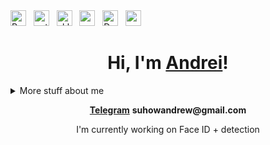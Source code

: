
<img src="https://img.shields.io/badge/pytorch-282C34?logo=pytorch&logoColor=3776AB" alt="PyTorch" title="PyTorch" height="25" />
&nbsp;
<img src="https://img.shields.io/badge/TypeScript-282C34?logo=python&logoColor=3776AB" alt="python" title="python" height="25" />
&nbsp;
<img src="https://img.shields.io/badge/HTML5-282C34?logo=scikitlearn&logoColor=F7931E" alt="sklearn" title="slearn" height="25" />
&nbsp;
<img src="https://img.shields.io/badge/JavaScript-282C34?logo=mysql&logoColor=4479A1" alt="mysql" title="MySQL" height="25" />
&nbsp;
<img src="https://img.shields.io/badge/TypeScript-282C34?logo=docker&logoColor=3776AB" alt="Docker" title="Docker" height="25" />
&nbsp;
<img src="https://img.shields.io/badge/HTML5-282C34?logo=apacheairflow&logoColor=017CEE" alt="apache airflow" title="apache airflow" height="25" />
&nbsp;

<h1 align="center">Hi, I'm <a href="https://vk.com/suhowandrew">Andrei</a>!</h1>

<details>
<summary>
  More stuff about me
</summary>

### What I do

I am a student, I am engaged in pet projects in a club at the university. I practice machine learning, algorithms, deep learning and many other things from data science. 

In my free time, I can write my own programming language, make a project on arduino, or raise a telegram bot.



### My projects 

1. Drawing up an investor's risk profile for his transactions. Using the LightGBM algorithm on aggregated data in conjunction with the deep learning LSTM model, which predicted the investor's class by the sequence of his transactions. We used the PCA algorithm, feature engineering. It turned out to raise the F1 score from 0.4 to 0.65 

2. In the framework of the project-generation of maps with the help of the VAE and the subsequent DCGAN.Creating images with a dimension of 64x64 pixels. the modified VAE made blurry pictures, so it was decided to use deep convolution GAN, which already created clear pictures. All architectures were written from scratch. 

3. Sugestive servise is an algorithm that offers auto-completion based on the entered data. Using the trie and reversed trie algorithms. 

4. Creating product embeddings. Detection of anomalies in transactions. ETL hackathon solution from Glow byte using pyspark and airflow.


## My skills 📜

Coding: Python (Pandas, Numpy, Matplotlib, Sklearn, catboost, xgboost, LightGBM PyTorch, Seaborn, Jupiter notebook, PySpark, Airflow, Optuna, ML flow, FastApi, DVC), SQL, HTML/CSS, Git, Docker.

Theory: Statistical, Data analysis, ML algorithms (Gradient boosting, Random forest, Regressions, Clustering, Anomaly Detection, etc.), Sequential Neural Networks, Convolution Neural Networks, NLP, GAN, Attention Mechanism, RecSys


<div align="center">
<img src="https://github.com/raghavk16/raghavk16/blob/master/coderman.gif" alt="Coder" width="400" height="250" />
</div>

</details>
<p align="center">
  <strong><a href="https://telegram.me/suhowandrew">Telegram</a></strong> 
  <strong>suhowandrew@gmail.com</a></strong> 
</p>

<p align="center">I'm currently working on Face ID + detection </p>


